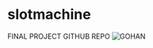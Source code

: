 # slotmachine
FINAL PROJECT GITHUB REPO
![GOHAN](https://pbs.twimg.com/media/FUUbH4tVsAAMUlf?format=jpg&name=900x900)
